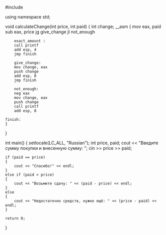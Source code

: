 #include <iostream>

using namespace std;

void calculateChange(int price, int paid) {
    int change;
    __asm {
        mov eax, paid
        sub eax, price
        jg give_change
        jl not_enough

        exact_amount :
        call printf
        add esp, 4
        jmp finish

        give_change:
        mov change, eax
        push change
        add esp, 8
        jmp finish

        not_enough:
        neg eax
        mov change, eax
        push change
        call printf
        add esp, 8

    finish:
    }
}

int main() {
    setlocale(LC_ALL, "Russian");
    int price, paid;
    cout << "Введите сумму покупки и внесенную сумму: ";
    cin >> price >> paid;

    if (paid == price)
    {
        cout << "Спасибо!" << endl;
    }
    else if (paid > price)
    {
        cout << "Возьмите сдачу: " << (paid - price) << endl;
    }
    else
    {
        cout << "Недостаточно средств, нужно ещё: " << (price - paid) << endl;
    }

    return 0;
}
